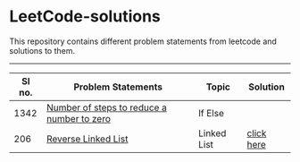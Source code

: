 # LeetCode-solutions
This repository contains different problem statements from leetcode and solutions to them.
***
| Sl no. | Problem Statements | Topic | Solution |
| ------ | ------------------ | ----- | -------- |
|1342| [Number of steps to reduce a number to zero](https://leetcode.com/problems/number-of-steps-to-reduce-a-number-to-zero/) | If Else | |
|206| [Reverse Linked List](https://leetcode.com/problems/reverse-linked-list/) | Linked List | [click here](https://github.com/ShishirMagge/LeetCode-solutions/blob/main/LeetCode/linked%20list%20reversal.cpp) |

